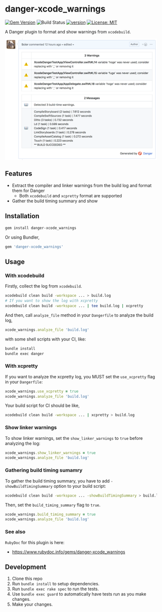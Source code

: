 # danger-xcode_warnings

[![Gem Version](https://badge.fury.io/rb/danger-xcode_warnings.svg)](https://badge.fury.io/rb/danger-xcode_warnings)
![Build Status](https://github.com/Scior/danger-xcode_warnings/workflows/Ruby%20Gem/badge.svg)
[![version](https://img.shields.io/badge/Xcode-11-blue.svg)](https://developer.apple.com/xcode/)
[![License: MIT](https://img.shields.io/badge/License-MIT-yellow.svg)](https://opensource.org/licenses/MIT)

A Danger plugin to format and show warnings from `xcodebuild`.

![Sample](doc/sample.png)

## Features

- Extract the compiler and linker warnings from the build log and format them for Danger
  - Both `xcodebuild` and `xcpretty` format are supported
- Gather the build timing summary and show

## Installation

```sh
gem install danger-xcode_warnings
```

Or using Bundler,

```ruby
gem 'danger-xcode_warnings'
```

## Usage

### With xcodebuild

Firstly, collect the log from `xcodebuild`.

```sh
xcodebuild clean build -workspace ... > build.log
# If you want to show the log with xcpretty
xcodebuild clean build -workspace ... | tee build.log | xcpretty
```

And then, call `analyze_file` method in your `Dangerfile` to analyze the build log,

```ruby
xcode_warnings.analyze_file 'build.log'
```

with some shell scripts with your CI, like:

```sh
bundle install
bundle exec danger
```

### With xcpretty

If you want to analyze the xcpretty log, you MUST set the `use_xcpretty` flag in your `Dangerfile`:

```ruby
xcode_warnings.use_xcpretty = true
xcode_warnings.analyze_file 'build.log'
```

Your build script for CI should be like,

```sh
xcodebuild clean build -workspace ... | xcpretty > build.log
```

### Show linker warnings

To show linker warnings, set the `show_linker_warnings` to `true` before analyzing the log:

```ruby
xcode_warnings.show_linker_warnings = true
xcode_warnings.analyze_file 'build.log'
```

### Gathering build timing sumamry

To gather the build timing summary, you have to add `-showBuildTimingSummary` option to your build script:

```sh
xcodebuild clean build -workspace ... -showBuildTimingSummary > build.log
```

Then, set the `build_timing_summary` flag to `true`.

```ruby
xcode_warnings.build_timing_summary = true
xcode_warnings.analyze_file 'build.log'
```

### See also

`RubyDoc` for this plugin is here:

- <https://www.rubydoc.info/gems/danger-xcode_warnings>

## Development

1. Clone this repo
2. Run `bundle install` to setup dependencies.
3. Run `bundle exec rake spec` to run the tests.
4. Use `bundle exec guard` to automatically have tests run as you make changes.
5. Make your changes.
